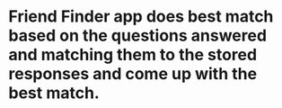 # Friend Finder  app does best match based on the questions answered and matching them to the stored responses and come up with the best match.
